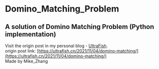# Domino_Matching_Problem
A solution of Domino Matching Problem (Python implementation)
---
Visit the origin post in my personal blog - [UltraFish](https://ultrafish.cn).
<br> origin post link: [https://ultrafish.cn/2021/11/04/domino-matching/](https://ultrafish.cn/2021/11/04/domino-matching/)
<br> Made by Mike_Zhang
